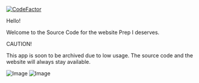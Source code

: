 [![CodeFactor](https://www.codefactor.io/repository/github/memocankahveci/prepi/badge/main)](https://www.codefactor.io/repository/github/memocankahveci/prepi/overview/main)

Hello!

Welcome to the Source Code for the website Prep I deserves. 

CAUTION!
  
  This app is soon to be archived due to low usage. The source code and the website will always stay available.


![Image](https://www.uaa.k12.tr/assets/images/logo.png)
![Image](https://www.uaa.k12.tr/assets/images/logo-1.png)

